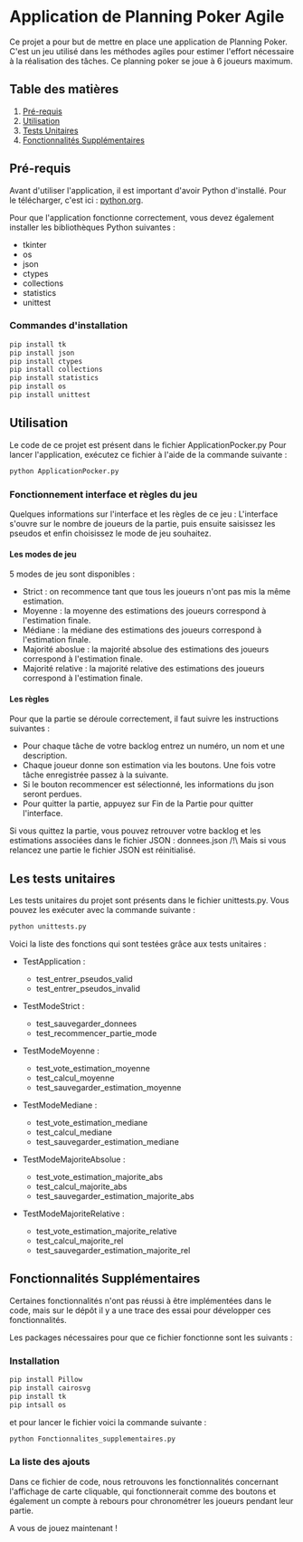 # Application de Planning Poker Agile

Ce projet a pour but de mettre en place une application de Planning Poker. C'est un jeu utilisé dans les méthodes agiles pour estimer l'effort nécessaire à la réalisation des tâches. Ce planning poker se joue à 6 joueurs maximum.

## Table des matières

1. [Pré-requis](#pré-requis)
2. [Utilisation](#utilisation)
3. [Tests Unitaires](#tests-unitaires)
4. [Fonctionnalités Supplémentaires](#fonctionnalites-supplementaires)

## Pré-requis

Avant d'utiliser l'application, il est important d'avoir Python d'installé. Pour le télécharger, c'est ici : [python.org](https://www.python.org/downloads/).

Pour que l'application fonctionne correctement, vous devez également installer les bibliothèques Python suivantes :
- tkinter
- os
- json
- ctypes
- collections
- statistics
- unittest

### Commandes d'installation

```bash
pip install tk
pip install json
pip install ctypes
pip install collections
pip install statistics
pip install os
pip install unittest
```
## Utilisation

Le code de ce projet est présent dans le fichier ApplicationPocker.py
Pour lancer l'application, exécutez ce fichier à l'aide de la commande suivante :

```bash
python ApplicationPocker.py
```

### Fonctionnement interface et règles du jeu

Quelques informations sur l'interface et les règles de ce jeu : 
 L'interface s'ouvre sur le nombre de joueurs de la partie, puis ensuite saisissez les pseudos et enfin choisissez le mode de jeu souhaitez.

#### Les modes de jeu 

 5 modes de jeu sont disponibles : 
 - Strict : on recommence tant que tous les joueurs n'ont pas mis la même estimation.
 - Moyenne : la moyenne des estimations des joueurs correspond à l'estimation finale.
 - Médiane : la médiane des estimations des joueurs correspond à l'estimation finale.
 - Majorité aboslue : la majorité absolue des estimations des joueurs correspond à l'estimation finale.
 - Majorité relative : la majorité relative des estimations des joueurs correspond à l'estimation finale.

#### Les règles 

 Pour que la partie se déroule correctement, il faut suivre les instructions suivantes : 
 - Pour chaque tâche de votre backlog entrez un numéro, un nom et une description.  
 - Chaque joueur donne son estimation via les boutons. Une fois votre tâche enregistrée passez à la suivante. 
 - Si le bouton recommencer est sélectionné, les informations du json seront perdues.
 - Pour quitter la partie, appuyez sur Fin de la Partie pour quitter l'interface.

Si vous quittez la partie, vous pouvez retrouver votre backlog et les estimations associées dans le fichier JSON : donnees.json
/!\ Mais si vous relancez une partie le fichier JSON est réinitialisé. 

## Les tests unitaires

Les tests unitaires du projet sont présents dans le fichier unittests.py. Vous pouvez les exécuter avec la commande suivante : 

```bash
python unittests.py
```

Voici la liste des fonctions qui sont testées grâce aux tests unitaires : 
- TestApplication :
    - test_entrer_pseudos_valid
    - test_entrer_pseudos_invalid
    
- TestModeStrict : 
    - test_sauvegarder_donnees
    - test_recommencer_partie_mode

- TestModeMoyenne :
    - test_vote_estimation_moyenne
    - test_calcul_moyenne
    - test_sauvegarder_estimation_moyenne

- TestModeMediane :
    - test_vote_estimation_mediane 
    - test_calcul_mediane
    - test_sauvegarder_estimation_mediane

- TestModeMajoriteAbsolue :
    - test_vote_estimation_majorite_abs
    - test_calcul_majorite_abs 
    - test_sauvegarder_estimation_majorite_abs

- TestModeMajoriteRelative :
    - test_vote_estimation_majorite_relative
    - test_calcul_majorite_rel
    - test_sauvegarder_estimation_majorite_rel

## Fonctionnalités Supplémentaires
Certaines fonctionnalités n'ont pas réussi à être implémentées dans le code, mais sur le dépôt il y a une trace des essai pour développer ces fonctionnalités.

Les packages nécessaires pour que ce fichier fonctionne sont les suivants :

### Installation
```bash
pip install Pillow 
pip install cairosvg
pip install tk
pip intsall os
```
et pour lancer le fichier voici la commande suivante : 

```bash
python Fonctionnalites_supplementaires.py
```

### La liste des ajouts
Dans ce fichier de code, nous retrouvons les fonctionnalités concernant l'affichage de carte cliquable, qui fonctionnerait comme des boutons et également un compte à rebours pour chronométrer les joueurs pendant leur partie. 


A vous de jouez maintenant !








